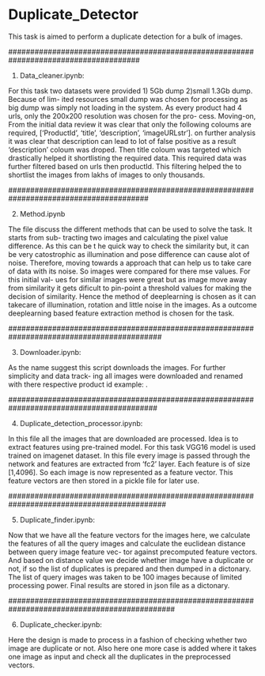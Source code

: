 # Duplicate_Detector
This task is aimed to perform a duplicate detection for a bulk of images. 

######################################################################################

1) Data_cleaner.ipynb:

For this task two datasets were provided 1) 5Gb dump 2)small 1.3Gb dump. Because of lim-
ited resources small dump was chosen for processing as big dump was simply not loading in
the system. As every product had 4 urls, only the 200x200 resolution was chosen for the pro-
cess. Moving-on, From the initial data review it was clear that only the following coloums
are required, [‘ProductId’, ‘title’, ‘description’, ‘imageURLstr’]. on further analysis it was
clear that description can lead to lot of false positive as a result ‘description’ coloum was
droped. Then title coloum was targeted which drastically helped it shortlisting the required
data. This required data was further filtered based on urls then productId. This filtering
helped the to shortlist the images from lakhs of images to only thousands.

########################################################################################

2) Method.ipynb

The file discuss the different methods that can be used to solve the task. It starts from sub-
tracting two images and calculating the pixel value difference. As this can be t he quick way
to check the similarity but, it can be very catostrophic as illumination and pose difference
can cause alot of noise. Therefore, moving towards a approach that can help us to take care
of data with its noise. So images were compared for there mse values. For this initial val-
ues for similar images were great but as image move away from similarity it gets dificult
to pin-point a threshold values for making the decision of similarity. Hence the method
of deeplearning is chosen as it can takecare of illumination, rotation and little noise in the
images. As a outcome deeplearning based feature extraction method is chosen for the task.

###########################################################################################

3) Downloader.ipynb:

As the name suggest this script downloads the images. For further simplicity and data track-
ing all images were downloaded and renamed with there respective product id example: .

##########################################################################################

4) Duplicate_detection_processor.ipynb:

In this file all the images that are downloaded are processed. Idea is to extract features using
pre-trained model. For this task VGG16 model is used trained on imagenet dataset. In this
file every image is passed through the network and features are extracted from ‘fc2’ layer.
Each feature is of size [1,4096]. So each image is now represented as a feature vector. This
feature vectors are then stored in a pickle file for later use.

############################################################################################

5) Duplicate_finder.ipynb:

Now that we have all the feature vectors for the images here, we calculate the features of
all the query images and calculate the euclidean distance between query image feature vec-
tor against precomputed feature vectors. And based on distance value we decide whether
image have a duplicate or not, if so the list of duplicates is prepared and then dumped in a
dictonary. The list of query images was taken to be 100 images because of limited processing
power. Final results are stored in json file as a dictonary.

##############################################################################################

6) Duplicate_checker.ipynb:

Here the design is made to process in a fashion of checking whether two image are duplicate
or not. Also here one more case is added where it takes one image as input and check all the
duplicates in the preprocessed vectors.
